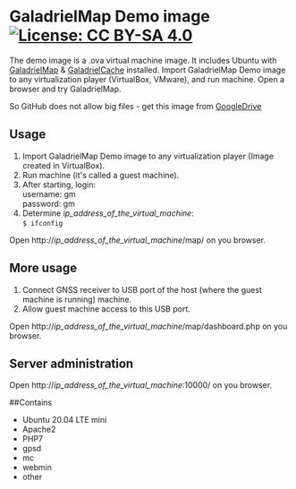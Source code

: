 # GaladrielMap Demo image [![License: CC BY-SA 4.0](https://img.shields.io/badge/License-CC%20BY--SA%204.0-lightgrey.svg)](https://creativecommons.org/licenses/by-sa/4.0/)

The demo image is a .ova virtual machine image. It includes Ubuntu with [GaladrielMap](https://github.com/VladimirKalachikhin/Galadriel-map) & [GaladrielCache](https://github.com/VladimirKalachikhin/Galadriel-cache) installed. Import GaladrielMap Demo image to any virtualization player (VirtualBox, VMware), and run machine. Open a browser and try GaladrielMap.

So GitHub does not allow big files - get this image from [GoogleDrive](https://drive.google.com/file/d/1zcrP-swscdtCANFZk2ZGlFW3MZPUHfeC/view?usp=sharing)  

## Usage
1. Import GaladrielMap Demo image to any virtualization player (Image created in VirtualBox).
2. Run machine (it's called a guest machine).
3. After starting, login:  
username: gm  
password: gm
4. Determine _ip_address_of_the_virtual_machine_:  
`$ ifconfig`

Open http://_ip_address_of_the_virtual_machine_/map/ on you browser.

## More usage
1. Connect GNSS receiver to USB port of the host (where the guest machine is running) machine.
2. Allow guest machine access to this USB port.

Open http://_ip_address_of_the_virtual_machine_/map/dashboard.php on you browser.

## Server administration
Open http://_ip_address_of_the_virtual_machine_:10000/ on you browser.

##Contains
* Ubuntu 20.04 LTE mini 
* Apache2
* PHP7
* gpsd
* mc
* webmin
* other